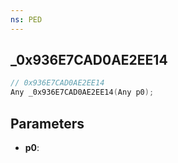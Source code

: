 ```yaml
---
ns: PED
---
```

## _0x936E7CAD0AE2EE14

```c
// 0x936E7CAD0AE2EE14
Any _0x936E7CAD0AE2EE14(Any p0);
```

## Parameters
* **p0**:
